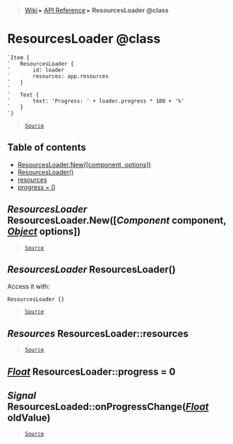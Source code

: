> [Wiki](Home) ▸ [API Reference](API-Reference) ▸ **ResourcesLoader @class**

ResourcesLoader @class
======================

```nml
`Item {
`   ResourcesLoader {
`       id: loader
`       resources: app.resources
`   }
`
`   Text {
`       text: 'Progress: ' + loader.progress * 100 + '%'
`   }
`}
```

> [`Source`](/Neft-io/neft/tree/master/src/renderer/types/loader/resources.litcoffee#resourcesloader-class)

## Table of contents
  * [ResourcesLoader.New([component, options])](#resourcesloader-resourcesloadernewcomponent-component-object-options)
  * [ResourcesLoader()](#resourcesloader-resourcesloader)
  * [resources](#resources-resourcesloaderresources)
  * [progress = 0](#float-resourcesloaderprogress--0)

*ResourcesLoader* ResourcesLoader.New([*Component* component, [*Object*](/Neft-io/neft/wiki/Utils-API.md#boolean-isobjectany-value) options])
--------------------------------------------------------------------------------

> [`Source`](/Neft-io/neft/tree/master/src/renderer/types/loader/resources.litcoffee#resourcesloader-resourcesloadernewcomponent-component-object-options)

*ResourcesLoader* ResourcesLoader()
-----------------------------------

Access it with:
```nml
ResourcesLoader {}
```

> [`Source`](/Neft-io/neft/tree/master/src/renderer/types/loader/resources.litcoffee#resourcesloader-resourcesloader)

*Resources* ResourcesLoader::resources
--------------------------------------

> [`Source`](/Neft-io/neft/tree/master/src/renderer/types/loader/resources.litcoffee#resources-resourcesloaderresources)

[*Float*](/Neft-io/neft/wiki/Utils-API.md#boolean-isfloatany-value) ResourcesLoader::progress = 0
-------------------------------------
## *Signal* ResourcesLoaded::onProgressChange([*Float*](/Neft-io/neft/wiki/Utils-API.md#boolean-isfloatany-value) oldValue)

> [`Source`](/Neft-io/neft/tree/master/src/renderer/types/loader/resources.litcoffee#float-resourcesloaderprogress--0-signal-resourcesloadedonprogresschangefloat-oldvalue)

